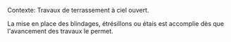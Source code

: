 Contexte: Travaux de terrassement à ciel ouvert.

La mise en place des blindages, étrésillons ou étais est accomplie dès que l'avancement des travaux le permet.